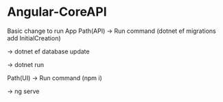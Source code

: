 # Angular-CoreAPI
Basic change to run App Path(API) -> Run command (dotnet ef migrations add InitialCreation)

-> dotnet ef database update

-> dotnet run

Path(UI) -> Run command (npm i)

-> ng serve
